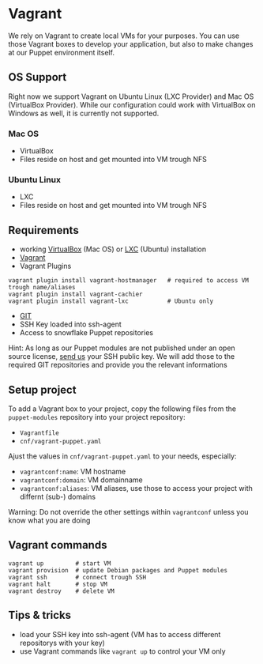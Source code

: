 # Vagrant

We rely on Vagrant to create local VMs for your purposes. You can use those Vagrant boxes to develop your application, but also to make changes at our Puppet environment itself.


## OS Support

Right now we support Vagrant on Ubuntu Linux (LXC Provider) and Mac OS (VirtualBox Provider). While our configuration could work with VirtualBox on Windows as well, it is currently not supported.


### Mac OS

* VirtualBox
* Files reside on host and get mounted into VM trough NFS


### Ubuntu Linux

* LXC
* Files reside on host and get mounted into VM trough NFS


## Requirements

* working [VirtualBox](https://www.virtualbox.org/) (Mac OS) or [LXC](https://linuxcontainers.org/) (Ubuntu) installation
* [Vagrant](http://www.vagrantup.com/downloads.html)
* Vagrant Plugins
```
vagrant plugin install vagrant-hostmanager   # required to access VM trough name/aliases
vagrant plugin install vagrant-cachier
vagrant plugin install vagrant-lxc           # Ubuntu only
```
* [GIT](https://git-scm.com/)
* SSH Key loaded into ssh-agent
* Access to snowflake Puppet repositories

Hint: As long as our Puppet modules are not published under an open source license, [send us](/support.md) your SSH public key. We will add those to the required GIT repositories and provide you the relevant informations
 

## Setup project

To add a Vagrant box to your project, copy the following files from the `puppet-modules` repository into your project repository:

* `Vagrantfile`
* `cnf/vagrant-puppet.yaml`

Ajust the values in `cnf/vagrant-puppet.yaml` to your needs, especially:

* `vagrantconf:name`: VM hostname
* `vagrantconf:domain`: VM domainname
* `vagrantconf:aliases`: VM aliases, use those to access your project with differnt (sub-) domains

Warning: Do not override the other settings within `vagrantconf` unless you know what you are doing


## Vagrant commands

```
vagrant up         # start VM
vagrant provision  # update Debian packages and Puppet modules
vagrant ssh        # connect trough SSH
vagrant halt       # stop VM
vagrant destroy    # delete VM
```


## Tips & tricks

 * load your SSH key into ssh-agent (VM has to access different repositorys with your key)
 * use Vagrant commands like `vagrant up` to control your VM only

